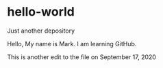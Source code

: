 # hello-world
Just another depository

Hello,
My name is Mark.  I am learning GitHub.

This is another edit to the file on September 17, 2020
